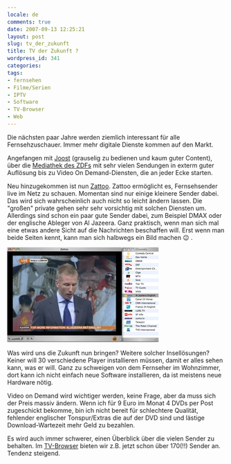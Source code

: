 ```yaml
---
locale: de
comments: true
date: 2007-09-13 12:25:21
layout: post
slug: tv_der_zukunft
title: TV der Zukunft ?
wordpress_id: 341
categories:
tags:
- fernsehen
- Filme/Serien
- IPTV
- Software
- TV-Browser
- Web
---
```


Die nächsten paar Jahre werden ziemlich interessant für alle Fernsehzuschauer.
Immer mehr digitale Dienste kommen auf den Markt. 

Angefangen mit [Joost](http://www.joost.com) (grauselig zu bedienen und kaum
guter Content), über die [Mediathek des ZDFs](http://mediathek.zdf.de/) mit
sehr vielen Sendungen in exterm guter Auflösung bis zu Video On
Demand-Diensten, die an jeder Ecke starten.

Neu hinzugekommen ist nun [Zattoo](http://www.zattoo.com). Zattoo ermöglicht
es, Fernsehsender live im Netz zu schauen. Momentan sind nur einige kleinere
Sender dabei. Das wird sich wahrscheinlich auch nicht so leicht ändern lassen.
Die "großen" private gehen sehr sehr vorsichtig mit solchen Diensten um.
Allerdings sind schon ein paar gute Sender dabei, zum Beispiel DMAX oder der
englische Ableger von Al Jazeera. Ganz praktisch, wenn man sich mal eine etwas
andere Sicht auf die Nachrichten beschaffen will. Erst wenn man beide Seiten
kennt, kann man sich halbwegs ein Bild machen :wink: .

[![](/images/2007-09-13-tv_der_zukunft/zattoo.jpg)](http://www.zattoo.com)

Was wird uns die Zukunft nun bringen? Weitere solcher Insellösungen? Keiner
will 30 verschiedene Player installieren müssen, damit er alles sehen kann, was
er will. Ganz zu schweigen von dem Fernseher im Wohnzimmer, dort kann ich nicht
einfach neue Software installieren, da ist meistens neue Hardware nötig.

Video on Demand wird wichtiger werden, keine Frage, aber da muss sich der Preis
massiv ändern. Wenn ich für 9 Euro im Monat 4 DVDs per Post zugeschickt
bekomme, bin ich nicht bereit für schlechtere Qualität, fehlender englischer
Tonspur/Extras die auf der DVD sind und lästige Download-Wartezeit mehr Geld zu
bezahlen.

Es wird auch immer schwerer, einen Überblick über die vielen Sender zu
behalten. Im [TV-Browser](http://www.tvbrowser.org) bieten wir z.B. jetzt schon
über 170(!!) Sender an. Tendenz steigend.
